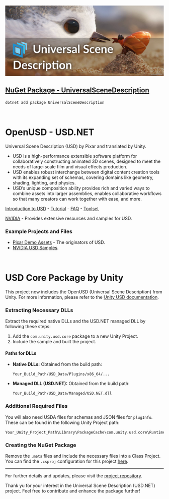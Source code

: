 ![piper-banner](https://raw.githubusercontent.com/CanTalat-Yakan/USD.NET/main/Header.png)
## [NuGet Package - UniversalSceneDescription](https://www.nuget.org/packages/UniversalSceneDescription)

```Batch
dotnet add package UniversalSceneDescription
```
⠀
⠀
# OpenUSD - USD.NET
Universal Scene Description (USD) by Pixar and translated by Unity.

* USD is a high-performance extensible software platform for collaboratively constructing animated 3D scenes, designed to meet the needs of large-scale film and visual effects production.
* USD enables robust interchange between digital content creation tools with its expanding set of schemas, covering domains like geometry, shading, lighting, and physics.
* USD’s unique composition ability provides rich and varied ways to combine assets into larger assemblies, enables collaborative workflows so that many creators can work together with ease, and more.

[Introduction to USD](https://openusd.org/release/intro.html) - [Tutorial](https://openusd.org/release/tut_usd_tutorials.html) - [FAQ](https://openusd.org/release/usdfaq.html) - [Toolset](https://openusd.org/release/toolset.html)

[NVIDIA](https://developer.nvidia.com/usd) - Provides extensive resources and samples for USD.

### Example Projects and Files
* [Pixar Demo Assets](https://openusd.org/release/dl_downloads.html#assets) - The originators of USD.
* [NVIDIA USD Samples](https://developer.nvidia.com/usd#samples).

⠀
# USD Core Package by Unity
This project now includes the OpenUSD (Universal Scene Description) from Unity. For more information, please refer to the [Unity USD documentation](https://docs.unity3d.com/Packages/com.unity.usd.core@1.0/manual/index.html).

### Extracting Necessary DLLs
Extract the required native DLLs and the USD.NET managed DLL by following these steps:

1. Add the `com.unity.usd.core` package to a new Unity Project.
2. Include the sample and built the project.

#### Paths for DLLs

- **Native DLLs:** Obtained from the build path:
  ```
  Your_Build_Path/USD_Data/Plugins/x86_64/...
  ```
- **Managed DLL (USD.NET):** Obtained from the build path:
  ```
  Your_Build_Path/USD_Data/Managed/USD.NET.dll
  ```

### Additional Required Files

You will also need USDA files for schemas and JSON files for `plugInfo`. These can be found in the following Unity Project path:
```
Your_Unity_Project_Path\Library\PackageCache\com.unity.usd.core\Runtime\Plugins\x86_64\Windows\lib\usd\...
```

### Creating the NuGet Package

Remove the `.meta` files and include the necessary files into a Class Project. You can find the `.csproj` configuration for this project [here](https://github.com/CanTalat-Yakan/USD.NET/blob/main/UniversalSceneDescription.csproj).

---

For further details and updates, please visit the [project repository](https://github.com/CanTalat-Yakan/USD.NET).

Thank yu for your interest in the Universal Scene Description (USD.NET) project. Feel free to contribute and enhance the package further!
